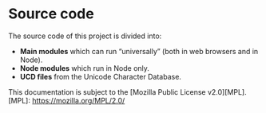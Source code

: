 # Source code
The source code of this project is divided into:

* **Main modules** which can run “universally” (both in web browsers and in Node).
* **Node modules** which run in Node only.
* **UCD files** from the Unicode Character Database.

This documentation is subject to the [Mozilla Public License v2.0][MPL].
[MPL]: https://mozilla.org/MPL/2.0/
